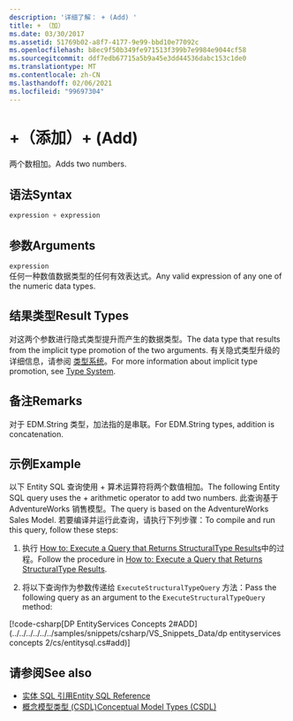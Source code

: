 ```yaml
---
description: '详细了解： + (Add) '
title: + （加）
ms.date: 03/30/2017
ms.assetid: 51769b02-a8f7-4177-9e99-bbd10e77092c
ms.openlocfilehash: b8ec9f50b349fe971513f399b7e9984e9044cf58
ms.sourcegitcommit: ddf7edb67715a5b9a45e3dd44536dabc153c1de0
ms.translationtype: MT
ms.contentlocale: zh-CN
ms.lasthandoff: 02/06/2021
ms.locfileid: "99697304"
---
```

# <a name="-add"></a><span data-ttu-id="d1ed0-103">+（添加）</span><span class="sxs-lookup"><span data-stu-id="d1ed0-103">+ (Add)</span></span>

<span data-ttu-id="d1ed0-104">两个数相加。</span><span class="sxs-lookup"><span data-stu-id="d1ed0-104">Adds two numbers.</span></span>  
  
## <a name="syntax"></a><span data-ttu-id="d1ed0-105">语法</span><span class="sxs-lookup"><span data-stu-id="d1ed0-105">Syntax</span></span>  
  
```csharp  
expression + expression  
```  
  
## <a name="arguments"></a><span data-ttu-id="d1ed0-106">参数</span><span class="sxs-lookup"><span data-stu-id="d1ed0-106">Arguments</span></span>  

 `expression`  
 <span data-ttu-id="d1ed0-107">任何一种数值数据类型的任何有效表达式。</span><span class="sxs-lookup"><span data-stu-id="d1ed0-107">Any valid expression of any one of the numeric data types.</span></span>  
  
## <a name="result-types"></a><span data-ttu-id="d1ed0-108">结果类型</span><span class="sxs-lookup"><span data-stu-id="d1ed0-108">Result Types</span></span>  

 <span data-ttu-id="d1ed0-109">对这两个参数进行隐式类型提升而产生的数据类型。</span><span class="sxs-lookup"><span data-stu-id="d1ed0-109">The data type that results from the implicit type promotion of the two arguments.</span></span> <span data-ttu-id="d1ed0-110">有关隐式类型升级的详细信息，请参阅 [类型系统](type-system-entity-sql.md)。</span><span class="sxs-lookup"><span data-stu-id="d1ed0-110">For more information about implicit type promotion, see [Type System](type-system-entity-sql.md).</span></span>  
  
## <a name="remarks"></a><span data-ttu-id="d1ed0-111">备注</span><span class="sxs-lookup"><span data-stu-id="d1ed0-111">Remarks</span></span>  

 <span data-ttu-id="d1ed0-112">对于 EDM.String 类型，加法指的是串联。</span><span class="sxs-lookup"><span data-stu-id="d1ed0-112">For EDM.String types, addition is concatenation.</span></span>  
  
## <a name="example"></a><span data-ttu-id="d1ed0-113">示例</span><span class="sxs-lookup"><span data-stu-id="d1ed0-113">Example</span></span>  

 <span data-ttu-id="d1ed0-114">以下 Entity SQL 查询使用 + 算术运算符将两个数值相加。</span><span class="sxs-lookup"><span data-stu-id="d1ed0-114">The following Entity SQL query uses the + arithmetic operator to add two numbers.</span></span> <span data-ttu-id="d1ed0-115">此查询基于 AdventureWorks 销售模型。</span><span class="sxs-lookup"><span data-stu-id="d1ed0-115">The query is based on the AdventureWorks Sales Model.</span></span> <span data-ttu-id="d1ed0-116">若要编译并运行此查询，请执行下列步骤：</span><span class="sxs-lookup"><span data-stu-id="d1ed0-116">To compile and run this query, follow these steps:</span></span>  
  
1. <span data-ttu-id="d1ed0-117">执行 [How to: Execute a Query that Returns StructuralType Results](../how-to-execute-a-query-that-returns-structuraltype-results.md)中的过程。</span><span class="sxs-lookup"><span data-stu-id="d1ed0-117">Follow the procedure in [How to: Execute a Query that Returns StructuralType Results](../how-to-execute-a-query-that-returns-structuraltype-results.md).</span></span>  
  
2. <span data-ttu-id="d1ed0-118">将以下查询作为参数传递给 `ExecuteStructuralTypeQuery` 方法：</span><span class="sxs-lookup"><span data-stu-id="d1ed0-118">Pass the following query as an argument to the `ExecuteStructuralTypeQuery` method:</span></span>  
  
 [!code-csharp[DP EntityServices Concepts 2#ADD](../../../../../../samples/snippets/csharp/VS_Snippets_Data/dp entityservices concepts 2/cs/entitysql.cs#add)]  
  
## <a name="see-also"></a><span data-ttu-id="d1ed0-119">请参阅</span><span class="sxs-lookup"><span data-stu-id="d1ed0-119">See also</span></span>

- [<span data-ttu-id="d1ed0-120">实体 SQL 引用</span><span class="sxs-lookup"><span data-stu-id="d1ed0-120">Entity SQL Reference</span></span>](entity-sql-reference.md)
- [<span data-ttu-id="d1ed0-121">概念模型类型 (CSDL)</span><span class="sxs-lookup"><span data-stu-id="d1ed0-121">Conceptual Model Types (CSDL)</span></span>](/ef/ef6/modeling/designer/advanced/edmx/csdl-spec#conceptual-model-types-csdl)
